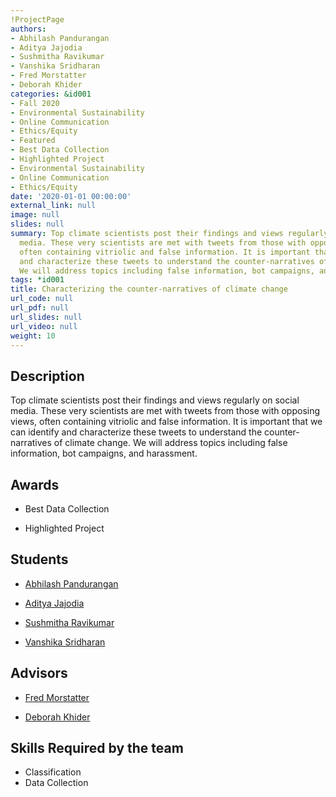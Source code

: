 ```yaml
---
!ProjectPage
authors:
- Abhilash Pandurangan
- Aditya Jajodia
- Sushmitha Ravikumar
- Vanshika Sridharan
- Fred Morstatter
- Deborah Khider
categories: &id001
- Fall 2020
- Environmental Sustainability
- Online Communication
- Ethics/Equity
- Featured
- Best Data Collection
- Highlighted Project
- Environmental Sustainability
- Online Communication
- Ethics/Equity
date: '2020-01-01 00:00:00'
external_link: null
image: null
slides: null
summary: Top climate scientists post their findings and views regularly on social
  media. These very scientists are met with tweets from those with opposing views,
  often containing vitriolic and false information. It is important that we can identify
  and characterize these tweets to understand the counter-narratives of climate change.
  We will address topics including false information, bot campaigns, and harassment.
tags: *id001
title: Characterizing the counter-narratives of climate change
url_code: null
url_pdf: null
url_slides: null
url_video: null
weight: 10
---
```

## Description

Top climate scientists post their findings and views regularly on social media. These very scientists are met with tweets from those with opposing views, often containing vitriolic and false information. It is important that we can identify and characterize these tweets to understand the counter-narratives of climate change. We will address topics including false information, bot campaigns, and harassment.



## Awards
* Best Data Collection

* Highlighted Project





## Students

* [Abhilash Pandurangan](../../../author/abhilash-pandurangan)

* [Aditya Jajodia](../../../author/aditya-jajodia)

* [Sushmitha Ravikumar](../../../author/sushmitha-ravikumar)

* [Vanshika Sridharan](../../../author/vanshika-sridharan)

## Advisors

* [Fred Morstatter](../../../author/fred-morstatter)

* [Deborah Khider](../../../author/deborah-khider)

## Skills Required by the team


* Classification
* Data Collection
